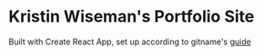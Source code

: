 # Kristin Wiseman's Portfolio Site

Built with Create React App, set up according to gitname's [guide](https://github.com/gitname/react-gh-pages)

